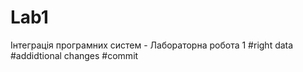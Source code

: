 # Lab1
Інтеграція програмних систем - Лабораторна робота 1
#right data
#addidtional changes
#commit
